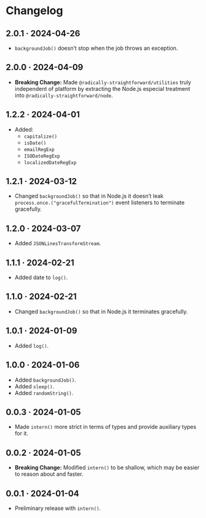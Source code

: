 # Changelog

## 2.0.1 · 2024-04-26

- `backgroundJob()` doesn’t stop when the job throws an exception.

## 2.0.0 · 2024-04-09

- **Breaking Change:** Made `@radically-straightforward/utilities` truly independent of platform by extracting the Node.js especial treatment into `@radically-straightforward/node`.

## 1.2.2 · 2024-04-01

- Added:
  - `capitalize()`
  - `isDate()`
  - `emailRegExp`
  - `ISODateRegExp`
  - `localizedDateRegExp`

## 1.2.1 · 2024-03-12

- Changed `backgroundJob()` so that in Node.js it doesn’t leak `process.once.("gracefulTermination")` event listeners to terminate gracefully.

## 1.2.0 · 2024-03-07

- Added `JSONLinesTransformStream`.

## 1.1.1 · 2024-02-21

- Added date to `log()`.

## 1.1.0 · 2024-02-21

- Changed `backgroundJob()` so that in Node.js it terminates gracefully.

## 1.0.1 · 2024-01-09

- Added `log()`.

## 1.0.0 · 2024-01-06

- Added `backgroundJob()`.
- Added `sleep()`.
- Added `randomString()`.

## 0.0.3 · 2024-01-05

- Made `intern()` more strict in terms of types and provide auxiliary types for it.

## 0.0.2 · 2024-01-05

- **Breaking Change:** Modified `intern()` to be shallow, which may be easier to reason about and faster.

## 0.0.1 · 2024-01-04

- Preliminary release with `intern()`.
